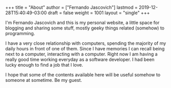 +++
title = "About"
author = ["Fernando Jascovich"]
lastmod = 2019-12-28T15:40:49-03:00
draft = false
weight = 1001
layout = "single"
+++

I'm Fernando Jascovich and this is my personal website, a little space for blogging and sharing some stuff, mostly geeky things related (somehow) to programming.

I have a very close relationship with computers, spending the majority of my daily hours in front of one of them. Since I have memories I can recall being next to a computer, interacting with a computer. Right now I am having a really good time working everyday as a software developer. I had been lucky enough to find a job that I love.

I hope that some of the contents available here will be useful somehow to someone at sometime. Be my guest.
